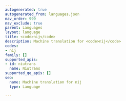 ```yaml
---
autogenerated: true
autogenerated_from: languages.json
nav_order: 999
nav_exclude: true
parent: Languages
layout: language
title: <code>nij</code>
description: Machine translation for <code>nij</code>
codes:
- nij
family: []
supported_apis:
- id: niutrans
  name: Niutrans
supported_qe_apis: []
seo:
  name: Machine translation for nij
  type: Language

---
```


